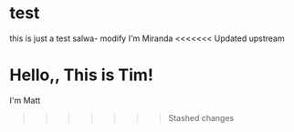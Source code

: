 # test
this is just a test
salwa- modify
I'm Miranda
<<<<<<< Updated upstream

Hello,, This is Tim!
=======
I'm Matt
>>>>>>> Stashed changes
